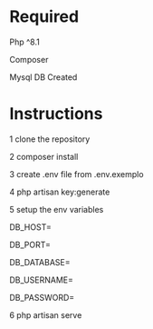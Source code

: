 # Required 
Php ^8.1

Composer

Mysql DB Created

# Instructions
1 clone the repository

2 composer install

3 create .env file from .env.exemplo

4 php artisan key:generate

5 setup the env variables

  DB_HOST=
  
  DB_PORT=
  
  DB_DATABASE=
  
  DB_USERNAME=
  
  DB_PASSWORD=
  

6 php artisan serve